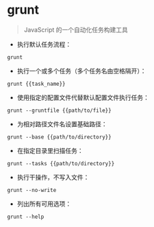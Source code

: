 # grunt

> JavaScript 的一个自动化任务构建工具

- 执行默认任务流程：

`grunt`

- 执行一个或多个任务（多个任务名由空格隔开）：

`grunt {{task_name}}`

- 使用指定的配置文件代替默认配置文件执行任务：

`grunt --gruntfile {{path/to/file}}`

- 为相对路径文件名设置基础路径：

`grunt --base {{path/to/directory}}`

- 在指定目录里扫描任务：

`grunt --tasks {{path/to/directory}}`

- 执行干操作，不写入文件：

`grunt --no-write`

- 列出所有可用选项：

`grunt --help`

[#]: contributors: ([李峰])
